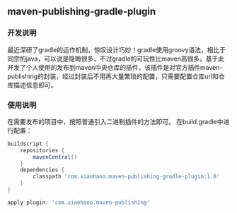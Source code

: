## maven-publishing-gradle-plugin

### 开发说明

最近深研了gradle的运作机制，惊叹设计巧妙！gradle使用groovy语法，相比于同宗的java，可以说是隐晦很多，不过gradle的可玩性比maven高很多。基于此开发了个人使用的发布到maven中央仓库的插件，该插件是对官方插件maven-publishing的封装，经过封装后不用再大量繁琐的配置，只需要配置仓库url和仓库描述信息即可。

### 使用说明

在需要发布的项目中，按照普通引入二进制插件的方法即可。 在build.gradle中进行配置：

```gradle
buildscript {
    repositories {
        mavenCentral()
    }
    dependencies {
        classpath 'com.xiaohaoo:maven-publishing-gradle-plugin:1.0'
    }
}

apply plugin: 'com.xiaohaoo.maven-publishing'
```